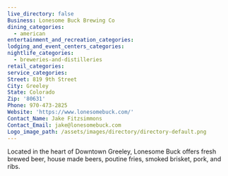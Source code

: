 ```yaml
---
live_directory: false
Business: Lonesome Buck Brewing Co
dining_categories:
  - american
entertainment_and_recreation_categories:
lodging_and_event_centers_categories:
nightlife_categories:
  - breweries-and-distilleries
retail_categories:
service_categories:
Street: 819 9th Street
City: Greeley
State: Colorado
Zip: '80631'
Phone: 970-473-2825
Website: 'https://www.lonesomebuck.com/'
Contact_Name: Jake Fitzsimmons
Contact_Email: jake@lonesomebuck.com
Logo_image_path: /assets/images/directory/directory-default.png
---
```


Located in the heart of Downtown Greeley, Lonesome Buck offers fresh brewed beer, house made beers, poutine fries, smoked brisket, pork, and ribs.